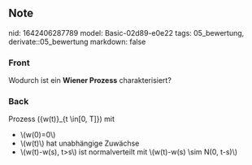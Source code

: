 ## Note
nid: 1642406287789
model: Basic-02d89-e0e22
tags: 05_bewertung, derivate::05_bewertung
markdown: false

### Front
Wodurch ist ein <b>Wiener Prozess</b> charakterisiert?

### Back
Prozess \(\{w(t)\}_{t \in[0, T]}\) mit
<ul><li>\(w(0)=0\)</li><li>\(w(t)\) hat unabhängige Zuwächse</li><li>\(w(t)-w(s), t>s\) ist normalverteilt mit \(w(t)-w(s) \sim N(0, t-s)\)</li></ul>
